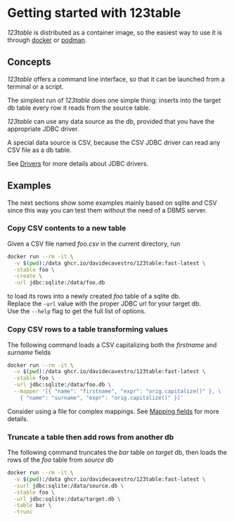 # Getting started with 123table

_123table_ is distributed as a container image, so the easiest
way to use it is through [docker](https://docs.docker.com/get-started/)
or [podman](https://podman.io/get-started).


## Concepts

_123table_ offers a command line interface, so that it can be launched
from a terminal or a script.

The simplest run of _123table_ does one simple thing:
inserts into the target db table every row it reads from the source table.

_123table_ can use any data source as the db, provided that you have the
appropriate JDBC driver.

A special data source is CSV, because the CSV JDBC driver can read any
CSV file as a db table.

See [Drivers](/123table/guide/drivers.html) for more details about JDBC drivers. 


## Examples

The next sections show some examples mainly based on sqlite and CSV
since this way you can test them without the need of a DBMS server.


### Copy CSV contents to a new table

Given a CSV file named _foo.csv_ in the current directory, run

```bash
docker run --rm -it \
  -v $(pwd):/data ghcr.io/davidecavestro/123table:fast-latest \
  -stable foo \
  -create \
  -url jdbc:sqlite:/data/foo.db
```
to load its rows into a newly created _foo_ table of a sqlite db.
<br>
Replace the `-url` value with the proper JDBC url for your target db. 
<br>
Use the `--help` flag to get the full list of options.


### Copy CSV rows to a table transforming values

The following command loads a CSV capitalizing both the _firstname_ and
_surname_ fields

```bash
docker run --rm -it \
  -v $(pwd):/data ghcr.io/davidecavestro/123table:fast-latest \
  -stable foo \
  -url jdbc:sqlite:/data/foo.db \
  --mapper '[{ "name": "firstname", "expr": "orig.capitalize()" }, \
    { "name": "surname", "expr": "orig.capitalize()" }]'
```

Consider using a file for complex mappings.
See [Mapping fields](/123table/guide/mapper.html) for more details.


### Truncate a table then add rows from another db

The following command truncates the _bar_ table on _target_ db,
then loads the rows of the _foo_ table from _source_ db

```bash
docker run --rm -it \
  -v $(pwd):/data ghcr.io/davidecavestro/123table:fast-latest \
  -surl jdbc:sqlite:/data/source.db \
  -stable foo \
  -url jdbc:sqlite:/data/target.db \
  -table bar \
  -trunc
```